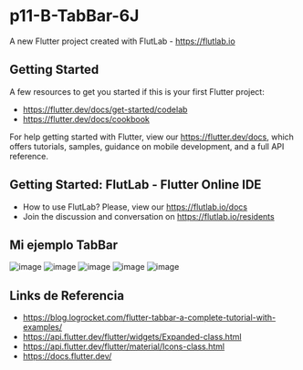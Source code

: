 # p11-B-TabBar-6J

A new Flutter project created with FlutLab - https://flutlab.io

## Getting Started

A few resources to get you started if this is your first Flutter project:

- https://flutter.dev/docs/get-started/codelab
- https://flutter.dev/docs/cookbook

For help getting started with Flutter, view our
https://flutter.dev/docs, which offers tutorials,
samples, guidance on mobile development, and a full API reference.

## Getting Started: FlutLab - Flutter Online IDE

- How to use FlutLab? Please, view our https://flutlab.io/docs
- Join the discussion and conversation on https://flutlab.io/residents

## Mi ejemplo TabBar


![image](https://github.com/DAArellanoGamon/p11-TabBar-6J/assets/143548308/9c53ac2c-fc92-4e75-9be9-da9c42cb93d9)
![image](https://github.com/DAArellanoGamon/p11-b-tabbar-6J/assets/143548308/fbe57fad-f0f3-4343-89ff-62964fdfd733)
![image](https://github.com/DAArellanoGamon/p11-b-tabbar-6J/assets/143548308/e0866f49-366e-4d4e-b713-1f15cb7f077a)
![image](https://github.com/DAArellanoGamon/p11-b-tabbar-6J/assets/143548308/249021cc-e073-45ce-bcdb-c05c70f4f627)
![image](https://github.com/DAArellanoGamon/p11-b-tabbar-6J/assets/143548308/19707aa5-55ad-4b6b-8447-9d1d27f6f4ec)





## Links de Referencia
- https://blog.logrocket.com/flutter-tabbar-a-complete-tutorial-with-examples/
- https://api.flutter.dev/flutter/widgets/Expanded-class.html
- https://api.flutter.dev/flutter/material/Icons-class.html
- https://docs.flutter.dev/
